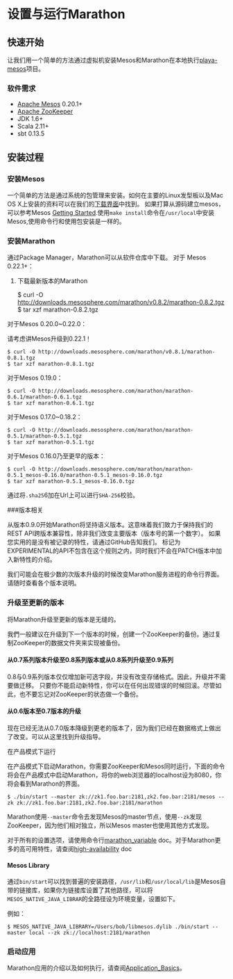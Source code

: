 
# 设置与运行Marathon


## 快速开始


让我们用一个简单的方法通过虚拟机安装Mesos和Marathon在本地执行[playa-mesos](https://github.com/mesosphere/playa-mesos)项目。



### 软件需求
- [Apache Mesos](https://mesos.apache.org/ "Apache Mesos") 0.20.1+
- [Apache ZooKeeper](https://zookeeper.apache.org/)
- JDK 1.6+
- Scala 2.11+
- sbt 0.13.5


## 安装过程


### 安装Mesos


一个简单的方法是通过系统的包管理来安装。如何在主要的Linux发型板以及Mac OS X上安装的资料可以在我们的[下载界面](https://mesosphere.com/downloads/)中找到。
如果打算从源码建立mesos，可以参考Mesos [Getting Started](http://mesos.apache.org/gettingstarted/).使用`make install`命令在`/usr/local`中安装Mesos,使用命令行和使用包安装是一样的。


### 安装Marathon
通过Package Manager，Marathon可以从软件仓库中下载。
对于 Mesos 0.22.1+：

1. 下载最新版本的Marathon

    $ curl -O http://downloads.mesosphere.com/marathon/v0.8.2/marathon-0.8.2.tgz
    $ tar xzf marathon-0.8.2.tgz




对于Mesos 0.20.0~0.22.0：


请考虑讲Mesos升级到0.22.1！

    $ curl -O http://downloads.mesosphere.com/marathon/v0.8.1/marathon-0.8.1.tgz
    $ tar xzf marathon-0.8.1.tgz



对于Mesos 0.19.0：

    $ curl -O http://downloads.mesosphere.com/marathon/marathon-0.6.1/marathon-0.6.1.tgz
    $ tar xzf marathon-0.6.1.tgz
    



对于Mesos 0.17.0~0.18.2：
    
    $ curl -O http://downloads.mesosphere.com/marathon/marathon-0.5.1/marathon-0.5.1.tgz
    $ tar xzf marathon-0.5.1.tgz



对于Mesos 0.16.0乃至更早的版本：
    
    $ curl -O http://downloads.mesosphere.com/marathon/marathon-0.5.1_mesos-0.16.0/marathon-0.5.1_mesos-0.16.0.tgz
    $ tar xzf marathon-0.5.1_mesos-0.16.0.tgz



通过将`.sha25`6加在Url上可以进行`SHA-256`校验。



###版本相关


从版本0.9.0开始Marathon将坚持语义版本。这意味着我们致力于保持我们的REST API跨版本兼容性，除非我们改变主要版本（版本号的第一个数字）。
如果您实用的是没有被记录的特性，请通过GitHub告知我们。
标记为EXPERIMENTAL的API不包含在这个规则之内，同时我们不会在PATCH版本中加入新特性的介绍。

我们可能会在极少数的次版本升级的时候改变Marathon服务进程的命令行界面。请随时查看各个版本说明。




### 升级至更新的版本


将Marathon升级至更新的版本是无缝的。


我們一般建议在升级到下一个版本的时候，创建一个ZooKeeper的备份。通过复制ZooKeeper的数据文件夹来实现被备份。


#### 从0.7系列版本升级至0.8系列版本或从0.8系列升级至0.9系列



0.8与0.9系列版本仅仅增加新可选字段，并没有改变存储格式。因此，升级并不需要做迁移。
只要你不能启动新特性，你可以在任何出现错误的时候回滚。尽管如此，也不要忘记对ZooKeeper的状态做一个备份。


#### 从0.6版本至0.7版本的升级


现在已经无法从0.7.0版本降级到更老的版本了，因为我们已经在数据格式上做出了改变。可以从这里找到升级指导。

在产品模式下运行


在产品模式下启动Marathon，你需要ZooKeeper和Mesos同时运行，下面的命令将会在产品模式中启动Marathon，将你的web浏览器的localhost设为8080，你将会看到Marathon的界面。
    
    $ ./bin/start --master zk://zk1.foo.bar:2181,zk2.foo.bar:2181/mesos --zk zk://zk1.foo.bar:2181,zk2.foo.bar:2181/marathon




Marathon使用`--master`命令去发现Mesos的master节点，使用`--zk`发现ZooKeeper，因为他们相对独立，所以Mesos master也使用其他方式发现。


对于所有的设置选项，请使用命令行[marathon_variable](https://github.com/Dataman-Cloud/Mesos-CN/blob/master/document/Marathon/marathon_variable.md) doc。对于Marathon更多的高可用特性，请查阅[high-availability](https://github.com/Dataman-Cloud/Mesos-CN/blob/master/document/Marathon/high-availability.md) doc

#### Mesos Library

通过`bin/start`可以找到普遍的安装路径，`/usr/lib`和`/usr/local/lib`是Mesos自带的链接库，如果你为链接库设置了其他路径，可以将`MESOS_NATIVE_JAVA_LIBRAR`的全路径设为环境变量，设置如下。


例如：

    $ MESOS_NATIVE_JAVA_LIBRARY=/Users/bob/libmesos.dylib ./bin/start --master local --zk zk://localhost:2181/marathon
    

### 启动应用


Marathon应用的介绍以及如何执行，请查阅[Application_Basics](https://github.com/Dataman-Cloud/Mesos-CN/blob/master/document/Marathon/Application_Basics.md)。
